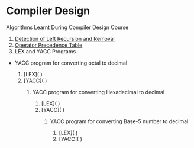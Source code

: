 # Compiler Design
Algorithms Learnt During Compiler Design Course
1. [Detection of Left Recursion and Removal](https://github.com/SourajitaDewasi/CompilerDesign/tree/main/RemovingLeftRecursion)
2. [Operator Precedence Table](https://github.com/SourajitaDewasi/CompilerDesign/blob/main/OperatorPrecedenceParsing.cpp)
3. LEX and YACC Programs
 <ul>
  <li>YACC program for converting octal to decimal</li>
     <ol> 
      <li>[LEX](  )</li>
      <li>[YACC](   )</li>
     <ol>
  <li>YACC program for converting Hexadecimal to decimal</li>
      <ol> 
      <li>[LEX](  )</li>
      <li>[YACC](   )</li>
     <ol>
  <li>YACC program for converting Base-5 number to decimal</li>
      <ol> 
      <li>[LEX](  )</li>
      <li>[YACC](   )</li>
     <ol>
</ul>
